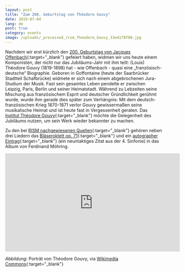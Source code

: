 ```yaml
---
layout: post
title: "Zum 200. Geburtstag von Théodore Gouvy"
date: 2019-07-04
lang: de
post: true
category: events
image: /uploads/_processed_/csm_Theodore_Gouvy_33e4178f00.jpg
---
```



Nachdem wir erst kürzlich den [200. Geburtstag von Jacques Offenbach](/events/2019/06/19/the-jacques-offenbach-year-clichés-and-legends.html){:target="_blank"} gefeiert haben, widmen wir uns heute einem Komponisten, der nicht nur das Jubiläums-Jahr mit ihm teilt:
(Louis) Théodore Gouvy (1819-1898) hat - wie Offenbach - quasi eine „französisch-deutsche“ Biographie. Geboren in Goffontaine (heute der Saarbrücker Stadtteil Schafbrücke) widmete er sich nach einem abgebrochenen Jura-Studium der Musik. Fast sein gesamtes Leben pendelte er zwischen Leipzig, Paris, Berlin und seiner Heimatstadt. Während zu Lebzeiten seine Mischung aus französischem Esprit und deutscher Gründlichkeit gerühmt wurde, wurde ihm gerade dies später zum Verhängnis: Mit dem deutsch-französischen Krieg 1870-1871 verlor Gouvy gewissermaßen seine musikalische Heimat und ist heute fast in Vergessenheit geraten. Das [Institut Théodore Gouvy](https://www.institut-gouvy.fr/){:target="_blank"} möchte die Gelegenheit des Jubiläums nutzen, um sein Werk wieder bekannter zu machen.

Zu den bei [RISM nachgewiesenen Quellen](https://opac.rism.info/search?View=rism&author=Gouvy){:target="_blank"} gehören neben drei Liedern das [Bläseroktett op. 71](https://opac.rism.info/search?id=550281549&View=rism){:target="_blank"} und ein [autographer Eintrag](https://opac.rism.info/search?id=464001040&View=rism){:target="_blank"} (ein neuntaktiges Zitat aus der 4. Sinfonie) in das Album von Ferdinand Möhring.

<iframe width="560" height="315" src="https://www.youtube.com/embed/Gr8ytXurSkw" frameborder="0" allow="accelerometer; autoplay; encrypted-media; gyroscope; picture-in-picture" allowfullscreen></iframe>

_Abbildung_: Porträt von Théodore Gouvy, via [Wikimedia Commons](https://commons.wikimedia.org/wiki/File:Theodore_Gouvy.JPG){:target="_blank"}



<script type="text/javascript">var switchTo5x=true;</script><script type="text/javascript" src="http://w.sharethis.com/button/buttons.js"></script><script type="text/javascript">stLight.options({publisher: "9b601438-1ce1-49d8-bfd7-9cff5df54c17", doNotHash: false, doNotCopy: false, hashAddressBar: false});</script>